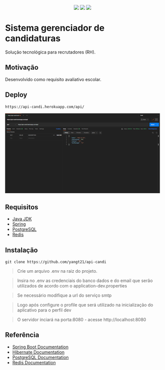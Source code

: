 <p align="center">
<img src="https://img.shields.io/github/contributors/yangt21/api-candi?logo=github&color=gree&style=flat-square">
<img src="https://img.shields.io/github/languages/count/yangt21/api-candi?logo=github&style=flat-square">
<img src="https://img.shields.io/github/forks/yangt21/api-candi?logo=github&style=flat-square">

# Sistema gerenciador de candidaturas

Solução tecnológica para recrutadores (RH).

## Motivação

Desenvolvido como requisito avaliativo escolar.

## Deploy

	https://api-candi.herokuapp.com/api/

<img alt="NextLevelWeek" title="#NextLevelWeek" src="assets/img.png">


## Requisitos

+ [Java JDK](https://www.oracle.com/br/java/technologies/downloads/)
+ [Spring](https://start.spring.io)
+ [PostgreSQL](https://www.postgresql.org)
+ [Redis](https://redis.io/)

## Instalação

	git clone https://github.com/yangt21/api-candi
	
> Crie um arquivo .env na raiz do projeto.  

> Insira no .env as credenciais do banco dados e do email que serão utilizados de acordo com o application-dev.properties

> Se necessário modifique a url do serviço smtp

> Logo após configure o profile que será utilizado na inicialização do aplicativo para o perfil dev

> O servidor inciará na porta:8080 - acesse http://localhost:8080
    
## Referência

+ [Spring Boot Documentation](https://docs.spring.io/spring-boot/docs/current/reference/html/)
+ [Hibernate Documentation](https://docs.jboss.org/hibernate/orm/6.1/userguide/html_single/Hibernate_User_Guide.html)
+ [PostgreSQL Documentation](https://www.postgresql.org/docs/)
+ [Redis Documentation](https://redis.io/docs/)
